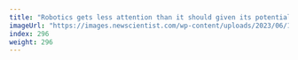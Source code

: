 ```yaml
---
title: "Robotics gets less attention than it should given its potential impact"
imageUrl: "https://images.newscientist.com/wp-content/uploads/2023/06/13141218/SEI_159530819.jpg?width=788"
index: 296
weight: 296
---
```

